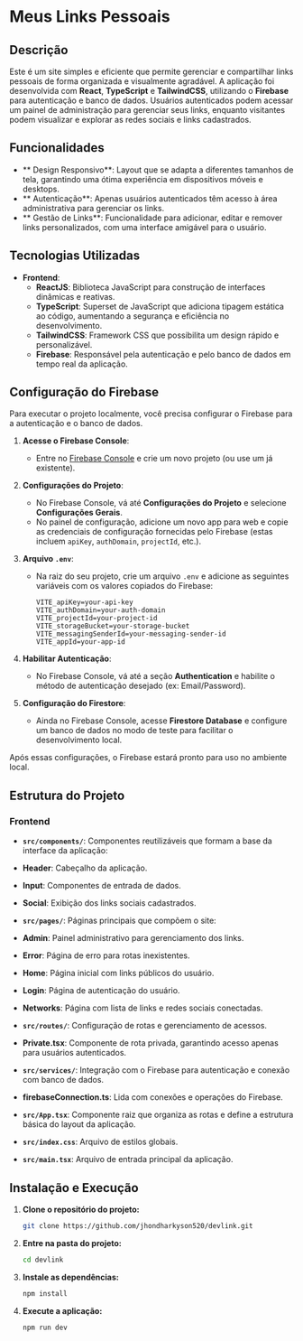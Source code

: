 
#  Meus Links Pessoais

##  Descrição

Este é um site simples e eficiente que permite gerenciar e compartilhar links pessoais de forma organizada e visualmente agradável. A aplicação foi desenvolvida com **React**, **TypeScript** e **TailwindCSS**, utilizando o **Firebase** para autenticação e banco de dados. Usuários autenticados podem acessar um painel de administração para gerenciar seus links, enquanto visitantes podem visualizar e explorar as redes sociais e links cadastrados.

##  Funcionalidades

- ** Design Responsivo**: Layout que se adapta a diferentes tamanhos de tela, garantindo uma ótima experiência em dispositivos móveis e desktops.
- ** Autenticação**: Apenas usuários autenticados têm acesso à área administrativa para gerenciar os links.
- ** Gestão de Links**: Funcionalidade para adicionar, editar e remover links personalizados, com uma interface amigável para o usuário.

##  Tecnologias Utilizadas

- **Frontend**:
  -  **ReactJS**: Biblioteca JavaScript para construção de interfaces dinâmicas e reativas.
  -  **TypeScript**: Superset de JavaScript que adiciona tipagem estática ao código, aumentando a segurança e eficiência no desenvolvimento.
  -  **TailwindCSS**: Framework CSS que possibilita um design rápido e personalizável.
  -  **Firebase**: Responsável pela autenticação e pelo banco de dados em tempo real da aplicação.

##  Configuração do Firebase

Para executar o projeto localmente, você precisa configurar o Firebase para a autenticação e o banco de dados.

1. **Acesse o Firebase Console**:
   - Entre no [Firebase Console](https://console.firebase.google.com/) e crie um novo projeto (ou use um já existente).

2. **Configurações do Projeto**:
   - No Firebase Console, vá até **Configurações do Projeto** e selecione **Configurações Gerais**. 
   - No painel de configuração, adicione um novo app para web e copie as credenciais de configuração fornecidas pelo Firebase (estas incluem `apiKey`, `authDomain`, `projectId`, etc.).

3. **Arquivo `.env`**:
   - Na raiz do seu projeto, crie um arquivo `.env` e adicione as seguintes variáveis com os valores copiados do Firebase:

     ```plaintext
     VITE_apiKey=your-api-key
     VITE_authDomain=your-auth-domain
     VITE_projectId=your-project-id
     VITE_storageBucket=your-storage-bucket
     VITE_messagingSenderId=your-messaging-sender-id
     VITE_appId=your-app-id
     ```

4. **Habilitar Autenticação**:
   - No Firebase Console, vá até a seção **Authentication** e habilite o método de autenticação desejado (ex: Email/Password).

5. **Configuração do Firestore**:
   - Ainda no Firebase Console, acesse **Firestore Database** e configure um banco de dados no modo de teste para facilitar o desenvolvimento local.

Após essas configurações, o Firebase estará pronto para uso no ambiente local.

##  Estrutura do Projeto

### Frontend

-  **`src/components/`**: Componentes reutilizáveis que formam a base da interface da aplicação:
  -  **Header**: Cabeçalho da aplicação.
  -  **Input**: Componentes de entrada de dados.
  -  **Social**: Exibição dos links sociais cadastrados.
  
-  **`src/pages/`**: Páginas principais que compõem o site:
  -  **Admin**: Painel administrativo para gerenciamento dos links.
  -  **Error**: Página de erro para rotas inexistentes.
  -  **Home**: Página inicial com links públicos do usuário.
  -  **Login**: Página de autenticação do usuário.
  -  **Networks**: Página com lista de links e redes sociais conectadas.
  
-  **`src/routes/`**: Configuração de rotas e gerenciamento de acessos.
  -  **Private.tsx**: Componente de rota privada, garantindo acesso apenas para usuários autenticados.

-  **`src/services/`**: Integração com o Firebase para autenticação e conexão com banco de dados.
  -  **firebaseConnection.ts**: Lida com conexões e operações do Firebase.

-  **`src/App.tsx`**: Componente raiz que organiza as rotas e define a estrutura básica do layout da aplicação.
-  **`src/index.css`**: Arquivo de estilos globais.
-  **`src/main.tsx`**: Arquivo de entrada principal da aplicação.

##  Instalação e Execução

1. **Clone o repositório do projeto:**
   ```bash
   git clone https://github.com/jhondharkyson520/devlink.git
   ```

2. **Entre na pasta do projeto:**
   ```bash
   cd devlink
   ```

3. **Instale as dependências:**
   ```bash
   npm install
   ```

4. **Execute a aplicação:**
   ```bash
   npm run dev
   ```

